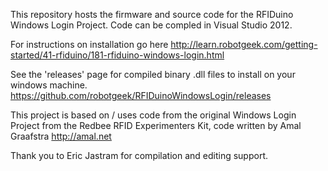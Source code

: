 This repository hosts the firmware and source code for the RFIDuino Windows Login Project.
Code can be compled in Visual Studio 2012.

For instructions on installation go here
http://learn.robotgeek.com/getting-started/41-rfiduino/181-rfiduino-windows-login.html


See the 'releases' page for compiled binary .dll files to install on your windows machine.
https://github.com/robotgeek/RFIDuinoWindowsLogin/releases


This project is based on / uses code from the original Windows Login Project from the Redbee RFID Experimenters Kit, code written by Amal Graafstra
http://amal.net

Thank you to Eric Jastram for compilation and editing support.
